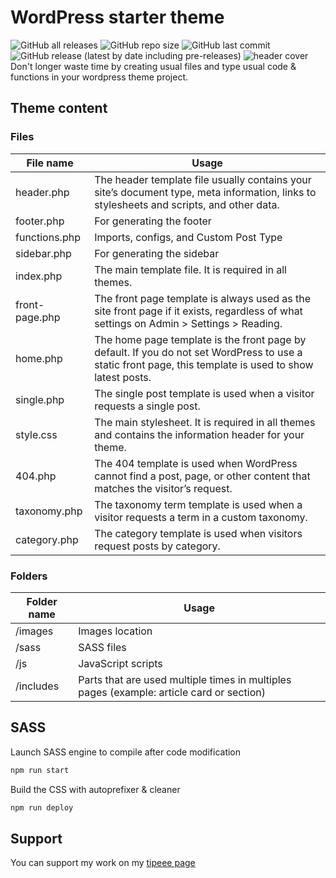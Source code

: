 # WordPress starter theme
![GitHub all releases](https://img.shields.io/github/downloads/GentillePlume/wordpress-starter-theme/total?style=for-the-badge) ![GitHub repo size](https://img.shields.io/github/repo-size/GentillePlume/wordpress-starter-theme?style=for-the-badge) ![GitHub last commit](https://img.shields.io/github/last-commit/gentilleplume/wordpress-starter-theme?style=for-the-badge) ![GitHub release (latest by date including pre-releases)](https://img.shields.io/github/v/release/gentilleplume/wordpress-starter-theme?include_prereleases&style=for-the-badge)
![header cover](https://i.imgur.com/RcsXbEa.png)
Don't longer waste time by creating usual files and type usual code & functions in your wordpress theme project.

## Theme content
### Files
File name | Usage
------------ | -------------
header.php | The header template file usually contains your site’s document type, meta information, links to stylesheets and scripts, and other data.
footer.php | For generating the footer
functions.php | Imports, configs, and Custom Post Type
sidebar.php | For generating the sidebar
index.php | The main template file. It is required in all themes.
front-page.php | The front page template is always used as the site front page if it exists, regardless of what settings on Admin > Settings > Reading.
home.php | The home page template is the front page by default. If you do not set WordPress to use a static front page, this template is used to show latest posts.
single.php | The single post template is used when a visitor requests a single post.
style.css | The main stylesheet. It is required in all themes and contains the information header for your theme.
404.php | The 404 template is used when WordPress cannot find a post, page, or other content that matches the visitor’s request.
taxonomy.php | The taxonomy term template is used when a visitor requests a term in a custom taxonomy.
category.php | The category template is used when visitors request posts by category.

### Folders
Folder name | Usage
------------ | -------------
/images | Images location
/sass | SASS files
/js | JavaScript scripts
/includes | Parts that are used multiple times in multiples pages (example: article card or section)

## SASS

Launch SASS engine to compile after code modification
```bash
npm run start
```
Build the CSS with autoprefixer & cleaner
```bash
npm run deploy
```

## Support
You can support my work on my [tipeee page](https://fr.tipeee.com/melvin-lemoine)
